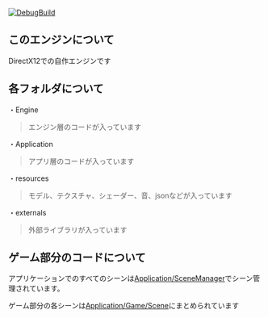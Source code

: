[![DebugBuild](https://github.com/TaKa0803/engineVer1.0/actions/workflows/DebugBuild.yml/badge.svg)](https://github.com/TaKa0803/engineVer1.0/actions/workflows/DebugBuild.yml)

## このエンジンについて

DirectX12での自作エンジンです

## 各フォルダについて

・Engine
>エンジン層のコードが入っています

・Application
>アプリ層のコードが入っています

・resources
>モデル、テクスチャ、シェーダー、音、jsonなどが入っています

・externals
>外部ライブラリが入っています

## ゲーム部分のコードについて

アプリケーションでのすべてのシーンは[Application/SceneManager](Application/SceneManager/)でシーン管理されています。

ゲーム部分の各シーンは[Application/Game/Scene](Application/Game/Scene)にまとめられています
